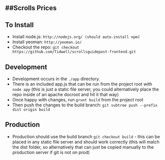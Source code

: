 ##Scrolls Prices
--------------


To Install
----------
  * Install node.js: ```http://nodejs.org/ (should auto-install npm)```
  * Install yeoman: ```http://yeoman.io/```
  * Checkout the repo: ```git checkout https://github.com/Tidwell/scrollsguidepost-frontend.git```


Development
-----------
  * Development occurs in the ```./app``` directory.
  * There is an included app.js that can be run from the project root with ```node app``` (this is just a static file server, you could alternatively place the repo inside of an apache docroot and hit it that way)
  * Once happy with changes, run ```grunt build``` from the project root
  * Then push the changes to the build branch: ```git subtree push --prefix dist origin build```

Production
----------
  * Production should use the build branch ```git checkout build``` - this can be placed in any static file server and should work correctly (this will match the dist folder, so alternatively that can just be copied manually to the production server if git is not on prod)

